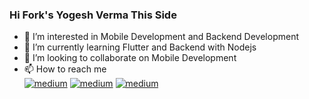 <h3>Hi Fork's Yogesh Verma This Side</h3>

- 👀 I’m interested in Mobile Development and Backend Development
- 🌱 I’m currently learning Flutter and Backend with Nodejs
- 💞️ I’m looking to collaborate on Mobile Development
- 📫 How to reach me <br/>
<a href="https://www.instagram.com/yog_eshverma/"><img  alt="medium" src="https://img.shields.io/badge/Instagram-E4405F?style=for-the-badge&logo=instagram&logoColor=white"/></a>
<a href="https://www.linkedin.com/in/yogesh-verma-0695171a6/"><img  alt="medium" src="https://img.shields.io/badge/LinkedIn-0077B5?style=for-the-badge&logo=linkedin&logoColor=white"/></a>
<a href="https://medium.com/@jiyogi9758"><img alt="medium" src="https://img.shields.io/badge/Medium-12100E?style=for-the-badge&logo=medium&logoColor=white"/></a>

<!---
YogeshVerma31/YogeshVerma31 is a ✨ special ✨ repository because its `README.md` (this file) appears on your GitHub profile.
You can click the Preview link to take a look at your changes.
--->
